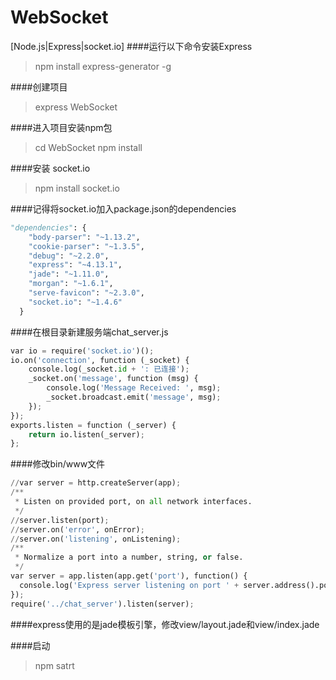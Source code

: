# WebSocket
[Node.js|Express|socket.io]
####运行以下命令安装Express
>npm install express-generator -g

####创建项目

>express WebSocket

####进入项目安装npm包

>cd WebSocket 
>npm install

####安装 socket.io

>npm install socket.io

####记得将socket.io加入package.json的dependencies

``` python 
"dependencies": {
    "body-parser": "~1.13.2",
    "cookie-parser": "~1.3.5",
    "debug": "~2.2.0",
    "express": "~4.13.1",
    "jade": "~1.11.0",
    "morgan": "~1.6.1",
    "serve-favicon": "~2.3.0",
    "socket.io": "~1.4.6"
  }
```

####在根目录新建服务端chat_server.js

``` python 
var io = require('socket.io')();
io.on('connection', function (_socket) {
    console.log(_socket.id + ': 已连接');
    _socket.on('message', function (msg) {
        console.log('Message Received: ', msg);
        _socket.broadcast.emit('message', msg);
    });
});
exports.listen = function (_server) {
    return io.listen(_server);
};
```

####修改bin/www文件

``` python 
//var server = http.createServer(app);
/**
 * Listen on provided port, on all network interfaces.
 */
//server.listen(port);
//server.on('error', onError);
//server.on('listening', onListening);
/**
 * Normalize a port into a number, string, or false.
 */
var server = app.listen(app.get('port'), function() {
  console.log('Express server listening on port ' + server.address().port);
});
require('../chat_server').listen(server);
```

####express使用的是jade模板引擎，修改view/layout.jade和view/index.jade 

####启动

>npm satrt



